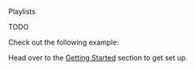 Playlists

TODO

Check out the following example:

<script>
import 'drive-audio';

// html
<drive-audio-folder
  folderId="1bMhdqWhVxMsz2qkKJNAVQokfhYvPR5ND"
  apiKey="AIzaSyDRbhyb-TWaXC4yYxksZB_5KekU4ujzLO4">
</drive-audio-folder>
</script>


Head over to the [Getting Started](getting-started) section to get set up.